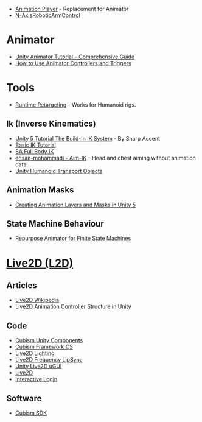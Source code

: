 * [Animation Player](https://github.com/Baste-RainGames/AnimationPlayer) - Replacement for Animator
* [N-AxisRoboticArmControl](https://github.com/Brenocq/N-AxisRoboticArmControl)

# Animator
* [Unity Animator Tutorial – Comprehensive Guide](https://gamedevacademy.org/unity-animator-tutorial/)
* [How to Use Animator Controllers and Triggers](http://www.studica.com/blog/unity-tutorial-animator-controllers)
# Tools
* [Runtime Retargeting](https://github.com/fengkan/RuntimeRetargeting) - Works for Humanoid rigs.

## Ik (Inverse Kinematics)
* [Unity 5 Tutorial The Build-In IK System](https://www.youtube.com/watch?v=EggUxC5_lGE) - By Sharp Accent
* [Basic IK Tutorial](https://www.youtube.com/watch?v=6UgB7TMk3Bg)
* [SA Full Body IK](https://github.com/Stereoarts/SAFullBodyIK)
* [ehsan-mohammadi - Aim-IK](https://github.com/ehsan-mohammadi/Aim-IK) - Head and chest aiming without animation data.
* [Unity Humanoid Transport Objects](https://github.com/mariusrubo/Unity-Humanoid-TransportObjects)


## Animation Masks
* [Creating Animation Layers and Masks in Unity 5](https://www.youtube.com/watch?v=-SAnr8-Xfgg)
## State Machine Behaviour
* [Repurpose Animator for Finite State Machines](https://medium.com/the-unity-developers-handbook/dont-re-invent-finite-state-machines-how-to-repurpose-unity-s-animator-7c6c421e5785)

# [Live2D (L2D)](https://www.live2d.com/)
## Articles
* [Live2D Wikipedia](https://en.wikipedia.org/wiki/Live2D)
* [Live2D Animation Controller Structure in Unity](https://medium.com/akatsuki-taiwan-technology/live2d-animation-controller-structure-in-unity-part-1-3124977fc3bc)
## Code
* [Cubism Unity Components](https://github.com/Live2D/CubismUnityComponents)
* [Cubism Framework CS](https://github.com/Nkyoku/CubismFrameworkCS)
* [Live2D Lighting](https://github.com/DenchiSoft/Live2DLighting)
* [Live2D Frequency LipSync](https://github.com/DenchiSoft/Live2DFrequencyLipSync)
* [Unity Live2D uGUI](https://github.com/akof1314/Unity-Live2D-uGUI)
* [Live2D](https://github.com/jethummer/Live2D)
* [Interactive Login](https://github.com/iodes/InteractiveLogin)
## Software
* [Cubism SDK](https://www.live2d.com/en/download/cubism-sdk/)
